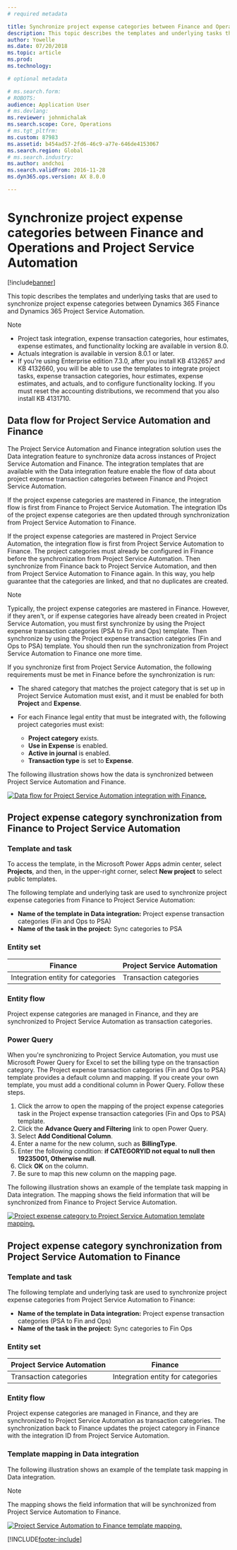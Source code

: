 ```yaml
---
# required metadata

title: Synchronize project expense categories between Finance and Operations and Project Service Automation 
description: This topic describes the templates and underlying tasks that are used to synchronize project expense categories between Microsoft Dynamics 365 Finance and Dynamics 365 Project Service Automation.
author: Yowelle
ms.date: 07/20/2018
ms.topic: article
ms.prod: 
ms.technology: 

# optional metadata

# ms.search.form: 
# ROBOTS: 
audience: Application User
# ms.devlang: 
ms.reviewer: johnmichalak
ms.search.scope: Core, Operations
# ms.tgt_pltfrm: 
ms.custom: 87983
ms.assetid: b454ad57-2fd6-46c9-a77e-646de4153067
ms.search.region: Global
# ms.search.industry: 
ms.author: andchoi
ms.search.validFrom: 2016-11-28
ms.dyn365.ops.version: AX 8.0.0

---
```


# Synchronize project expense categories between Finance and Operations and Project Service Automation

[!include[banner](../includes/banner.md)]

This topic describes the templates and underlying tasks that are used to synchronize project expense categories between Dynamics 365 Finance and Dynamics 365 Project Service Automation.

> [!NOTE]
> - Project task integration, expense transaction categories, hour estimates, expense estimates, and functionality locking are available in version 8.0.
> - Actuals integration is available in version 8.0.1 or later.
> - If you're using Enterprise edition 7.3.0, after you install KB 4132657 and KB 4132660, you will be able to use the templates to integrate project tasks, expense transaction categories, hour estimates, expense estimates, and actuals, and to configure functionality locking. If you must reset the accounting distributions, we recommend that you also install KB 4131710.

## Data flow for Project Service Automation and Finance

The Project Service Automation and Finance integration solution uses the Data integration feature to synchronize data across instances of Project Service Automation and Finance. The integration templates that are available with the Data integration feature enable the flow of data about project expense transaction categories between Finance and Project Service Automation.

If the project expense categories are mastered in Finance, the integration flow is first from Finance to Project Service Automation. The integration IDs of the project expense categories are then updated through synchronization from Project Service Automation to Finance.

If the project expense categories are mastered in Project Service Automation, the integration flow is first from Project Service Automation to Finance. The project categories must already be configured in Finance before the synchronization from Project Service Automation. Then synchronize from Finance back to Project Service Automation, and then from Project Service Automation to Finance again. In this way, you help guarantee that the categories are linked, and that no duplicates are created.

> [!NOTE]
> Typically, the project expense categories are mastered in Finance. However, if they aren't, or if expense categories have already been created in Project Service Automation, you must first synchronize by using the Project expense transaction categories (PSA to Fin and Ops) template. Then synchronize by using the Project expense transaction categories (Fin and Ops to PSA) template. You should then run the synchronization from Project Service Automation to Finance one more time.
>
> If you synchronize first from Project Service Automation, the following requirements must be met in Finance before the synchronization is run:
>
> - The shared category that matches the project category that is set up in Project Service Automation must exist, and it must be enabled for both **Project** and **Expense**.
> - For each Finance legal entity that must be integrated with, the following project categories must exist:
>
>     - **Project category** exists. 
>     - **Use in Expense** is enabled.
>     - **Active in journal** is enabled.
>     - **Transaction type** is set to **Expense**.

The following illustration shows how the data is synchronized between Project Service Automation and Finance.

[![Data flow for Project Service Automation integration with Finance.](./media/ProjectExpenseCategoriesFlow.png)](./media/ProjectExpenseCategoriesFlow.png)

## Project expense category synchronization from Finance to Project Service Automation

### Template and task

To access the template, in the Microsoft Power Apps admin center, select **Projects**, and then, in the upper-right corner, select **New project** to select public templates.

The following template and underlying task are used to synchronize project expense categories from Finance to Project Service Automation:

- **Name of the template in Data integration:** Project expense transaction categories (Fin and Ops to PSA)
- **Name of the task in the project:** Sync categories to PSA

### Entity set

| Finance                           | Project Service Automation |
|-----------------------------------|----------------------------|
| Integration entity for categories | Transaction categories     |

### Entity flow

Project expense categories are managed in Finance, and they are synchronized to Project Service Automation as transaction categories.

### Power Query

When you're synchronizing to Project Service Automation, you must use Microsoft Power Query for Excel to set the billing type on the transaction category. The Project expense transaction categories (Fin and Ops to PSA) template provides a default column and mapping. If you create your own template, you must add a conditional column in Power Query. Follow these steps.

1. Click the arrow to open the mapping of the project expense categories task in the Project expense transaction categories (Fin and Ops to PSA) template.
2. Click the **Advance Query and Filtering** link to open Power Query.
2. Select **Add Conditional Column**.
3. Enter a name for the new column, such as **BillingType**.
4. Enter the following condition: **if CATEGORYID not equal to null then 19235001, Otherwise null**.
5. Click **OK** on the column.
6. Be sure to map this new column on the mapping page.

The following illustration shows an example of the template task mapping in Data integration. The mapping shows the field information that will be synchronized from Finance to Project Service Automation.

[![Project expense category to Project Service Automation template mapping.](./media/ProjectExpenseCategoriesToPSAMapping.jpg)](./media/ProjectExpenseCategoriesToPSAMapping.jpg)

## Project expense category synchronization from Project Service Automation to Finance

### Template and task

The following template and underlying task are used to synchronize project expense categories from Project Service Automation to Finance:

- **Name of the template in Data integration:** Project expense transaction categories (PSA to Fin and Ops)
- **Name of the task in the project:** Sync categories to Fin Ops

### Entity set

| Project Service Automation | Finance                           |
|----------------------------|-----------------------------------|
| Transaction categories     | Integration entity for categories |

### Entity flow

Project expense categories are managed in Finance, and they are synchronized to Project Service Automation as transaction categories. The synchronization back to Finance updates the project category in Finance with the integration ID from Project Service Automation.

### Template mapping in Data integration

The following illustration shows an example of the template task mapping in Data integration.

> [!NOTE]
> The mapping shows the field information that will be synchronized from Project Service Automation to Finance.

[![Project Service Automation to Finance template mapping.](./media/ProjectExpenseCategoriesToFinOpsMapping.jpg)](./media/ProjectExpenseCategoriesToFinOpsMapping.jpg)


[!INCLUDE[footer-include](../includes/footer-banner.md)]